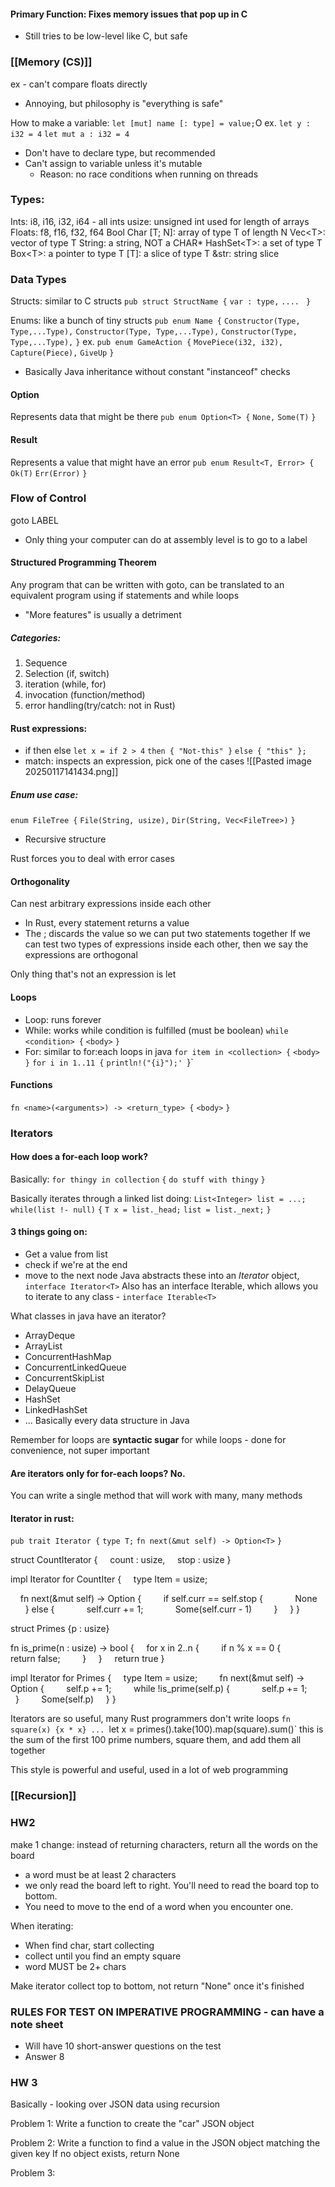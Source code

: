 #### Primary Function: Fixes memory issues that pop up in C
- Still tries to be low-level like C, but safe

### [[Memory (CS)]]


ex - can't compare floats directly
- Annoying, but philosophy is "everything is safe"

How to make a variable:
`let [mut] name [: type] = value;`O
ex.
`let y : i32 = 4`
`let mut a : i32 = 4`
- Don't have to declare type, but recommended
- Can't assign to variable unless it's mutable
	- Reason: no race conditions when running on threads
### Types:
Ints: i8, i16, i32, i64 - all ints
usize:  unsigned int used for length of arrays
Floats: f8, f16, f32, f64
Bool
Char
\[T; N]: array of type T of length N
Vec\<T>: vector of type T
String: a string, NOT a CHAR*
HashSet\<T>: a set of type T
Box\<T>: a pointer to type T
\[T]: a slice of type T
&str: string slice
### Data Types
Structs: similar to C structs
`pub struct StructName {`
	`var : type,`
	`.... `
`}`

Enums: like a bunch of tiny structs
`pub enum Name {`
	`Constructor(Type, Type,...Type),`
	`Constructor(Type, Type,...Type),`
	`Constructor(Type, Type,...Type),`
`}`
ex.
`pub enum GameAction {`
	`MovePiece(i32, i32),`
	`Capture(Piece),`
	`GiveUp`
`}`
- Basically Java inheritance without constant "instanceof" checks
#### Option
Represents data that might be there
`pub enum Option<T> {`
	`None,`
	`Some(T)`
`}`
#### Result
Represents a value that might have an error
`pub enum Result<T, Error> {`
	`Ok(T)`
	`Err(Error)`
`}`
### Flow of Control
goto LABEL
- Only thing your computer can do at assembly level is to go to a label
#### Structured Programming Theorem
Any program that can be written with goto, can be translated to an equivalent program using if statements and while loops
- "More features" is usually a detriment
##### Categories:
1. Sequence
2. Selection (if, switch)
3. iteration (while, for)
4. invocation (function/method)
5. error handling(try/catch: not in Rust)
#### Rust expressions:
- if then else
`let x = if 2 > 4`
	`then { "Not-this" }`
	`else { "this" };`
- match: inspects an expression, pick one of the cases
![[Pasted image 20250117141434.png]]

##### Enum use case:
`enum FileTree {`
	`File(String, usize),`
	`Dir(String, Vec<FileTree>)`
`}`
- Recursive structure

Rust forces you to deal with error cases

#### Orthogonality
Can nest arbitrary expressions inside each other
- In Rust, every statement returns a value
- The ; discards the value so we can put two statements together
If we can test two types of expressions inside each other, then we say the expressions are orthogonal

Only thing that's not an expression is let
#### Loops
- Loop: runs forever
- While: works while condition is fulfilled (must be boolean)
`while <condition> {`
	`<body>`
`}`
- For: similar to for:each loops in java
`for item in <collection> {`
	`<body>`
`}`
`for i in 1..11 {`
	`println!("{i}");'
`}`
#### Functions
`fn <name>(<arguments>) -> <return_type> {`
	`<body>`
`}`

### Iterators
#### How does a for-each loop work?
Basically:
`for thingy in collection`
`{`
	`do stuff with thingy`
`}`

Basically iterates through a linked list doing:
`List<Integer> list = ...;`
`while(list !- null)`
`{`
	`T x = list._head;`
	`list = list._next;`
`}`

#### 3 things going on:
- Get a value from list
- check if we're at the end
- move to the next node
Java abstracts these into an *Iterator* object,` interface Iterator<T>`
Also has an interface Iterable, which allows you to iterate to any class - `interface Iterable<T>`


What classes in java have an iterator?
- ArrayDeque
- ArrayList
- ConcurrentHashMap
- ConcurrentLinkedQueue
- ConcurrentSkipList
- DelayQueue
- HashSet
- LinkedHashSet
- ...
Basically every data structure in Java

Remember for loops are **syntactic sugar** for while loops - done for convenience, not super important

#### Are iterators only for for-each loops? No.
You can write a single method that will work with many, many methods
#### Iterator in rust:
`pub trait Iterator {`
	`type T;`
	`fn next(&mut self) -> Option<T>`
`}`

struct CountIterator {
    count : usize,
    stop : usize
}

impl Iterator for CountIter {
    type Item = usize;

    fn next(&mut self) -> Option<usize> {
        if self.curr == self.stop {
            None
        } else {
            self.curr += 1;
            Some(self.curr - 1)
        }
    }
}

struct Primes {p : usize}

fn is_prime(n : usize) -> bool {
    for x in 2..n {
        if n % x == 0 {
            return false;
        }
    }
    return true
}
  
impl Iterator for Primes {
    type Item = usize;
    
    fn next(&mut self) -> Option<usize> {
        self.p += 1;
        while !is_prime(self.p) {
            self.p += 1;
        }
        Some(self.p)
    }
}


Iterators are so useful, many Rust programmers don't write loops
`fn square(x) {x * x}
...
`let x = primes().take(100).map(square).sum()`
this is the sum of the first 100 prime numbers, square them, and add them all together

This style is powerful and useful, used in a lot of web programming


### [[Recursion]]


### HW2

make 1 change: instead of returning characters, return all the words on the board
- a word must be at least 2 characters
- we only read the board left to right. You'll need to read the board top to bottom.
- You need to move to the end of a word when you encounter one.

When iterating:
- When find char, start collecting
- collect until you find an empty square
- word MUST be 2+ chars

Make iterator collect top to bottom, not return "None" once it's finished


### RULES FOR TEST ON IMPERATIVE PROGRAMMING - can have a note sheet
- Will have 10 short-answer questions on the test
- Answer 8



### HW 3


Basically - looking over JSON data using recursion

Problem 1:
Write a function to create the "car" JSON object

Problem 2:
Write a function to find a  value in the JSON object matching the given key
If no object exists, return None

Problem 3:

